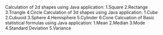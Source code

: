 Calculation of 2d shapes using Java application: 1.Square 2.Rectange 3.Triangle 4.Circle
Calculation of 3d shapes using Java application: 1.Cube 2.Cubuoid 3.Sphere 4.Hemisphere 5.Cylinder 6.Cone
Calcuation of Basic statistical formulas using Java application: 1.Mean 2.Median 3.Mode 4.Standard Deviation 5.Variance

